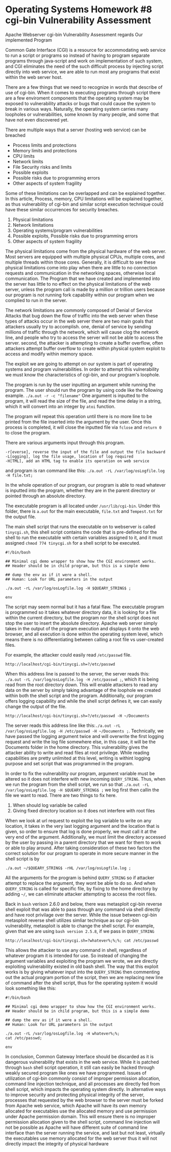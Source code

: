 # Operating Systems Homework #8 cgi-bin Vulnerability Assessment

Apache Webserver cgi-bin Vulnerability Assessment regards Our implemented Program

Common Gate Interface (CGI) is a resource for accommodating web service to run a script or programs so instead of having to
program separate programs through java-script and work on implementation of such system, and CGI eliminates the need of
the such difficult process by injecting script directly into web service, we are able to run most any programs that exist
within the web server host.

There are a few things that we need to recognize in words that describe of use of cgi-bin.
When it comes to executing programs through script there are a few enviroment components that the operating system may be
exposed to vulnerability attacks or bugs that could cause the system to break in various ways.
Naturally, the operating system carries many loopholes or vulnerabilities, some known by many people, and some that have
not even discovered yet.

There are multiple ways that a server (hosting web service) can be breached
 - Process limits and protections
 - Memory limits and protections
 - CPU limits
 - Network limits
 - File Security risks and limits
 - Possible exploits
 - Possible risks due to programming errors
 - Other aspects of system fragility

Some of these limitations can be overlapped and can be explained together. In this article, Process, memory,
CPU limitations will be explained together, as thus vulnerability of cgi-bin and similar script execution technique
could have these similar occurrences for security breaches.

 1. Physical limitations
 2. Network limitations
 3. Operating systems/program vulnerabilities
 4. Possible exploits, Possible risks due to programming errors
 5. Other aspects of system fragility
 
The physical limitations come from the physical hardware of the web server. Most servers are equipped with multiple
physical CPUs, multiple cores, and multiple threads within those cores. Generally, it is difficult to see these physical
limitations come into play when there are little to no connection requests and communication in the networking spaces, otherwise local communication.
The Program that we have created and implemented into the server has little to no effect on the physical limitations of the
web server, unless the program call is made by a million or trillion users because our program is not running fork capability within our program
when we complied to run in the server.

The network limitations are commonly composed of Denial of Service Attacks that bug down the flow of traffic into the web server when these types of
attacks occur in the web server there are two main goals that attackers usually try to accomplish. one, denial of service by sending millions of traffic
through the network, which will cause clog the network line, and people who try to access the server will not be able to access the server. second, the attacker
is attempting to create a buffer overflow, often attackers attempt buffer overflow to create within physical system exploit to access and modify within memory space.

The exploit we are going to attempt on our system is part of operating systems and program vulnerabilities. In order to attempt this vulnerability we must know
the characteristics of cgi-bin, and our program's loophole.


The program is run by the user inputting an argument while running the program. The user
should run the program by using code like the following example. ```./a.out -r -c "filename"```
One argument is inputted to the program, it will read the size of the file, and read
the time delay in a string, which it will convert into an integer by ```atoi``` function.

The program will repeat this operation until there is no more line to be printed
from the file inserted into the argument by the user. Once this process is completed,
it will close the inputted file via ```fclose``` and ```return 0``` to
close the program.

There are various arguments input through this program.

```
-r[everse], reverse the input of the file and output the file backward
-L[ogging], log the file usage, location of log required
-H[TML], add an HTML tag to enable its operation on web service
```
and program is ran command like this: ```./a.out -rL /var/log/osLogfile.log -H file.txt;```


In the whole operation of our program, our program is able to read whatever is inputted into the program, whether they are in the parent directory
or pointed through an absolute directory.


The executable program is all located under ```/usr/lib/cgi-bin```. Under this folder, there is ```a.out``` for the main executable, ```file.txt``` and ```Tempest.txt``` for the output file.

The main shell script that runs the executable on to webserver is called ```tinycgi.sh```, this shell script contains the code that is pre-defined for the shell to run the executable with certain variables assigned to it, and it must assigned ```chmod 774 tinycgi.sh``` for a shell script to be executed.
```
#!/bin/bash

## Minimal cgi demo wrapper to show how the CGI environment works.
## Header should be in child program, but this is a simple demo

## dump the env as if it were a shell.
## Human: Look for URL parameters in the output

./a.out -rL /var/log/osLogfile.log -H $QUEARY_STRING$ ;

env
```

The script may seem normal but it has a fatal flaw. The executable program is programmed so it takes whatever directory data, it is looking for a file within
the current directory, but the program nor the shell script does not stop the user to insert the absolute directory. Apache web server simply takes in the output of the
program execution and displays it onto the web browser, and all execution is done within the operating system level, which means there is no differentiating between
calling a root file vs user-created files.

For example, the attacker could easily read ```/etc/passwd``` file.

```
http://localhost/cgi-bin/tinycgi.sh=?/etc/passwd
```

When this address line is passed to the server, the server reads this: ```./a.out -rL /var/log/osLogfile.log -H /etc/passwd ;```, which it is being read from
the root directory down. This will enable attackers to read any data on the server by simply taking advantage of the loophole we created within both the shell
script and the program. Additionally, our program offers logging capability and while the shell script defines it, we can easily change the output of the file.
```
http://localhost/cgi-bin/tinycgi.sh=?/etc/passwd -H ~/Documents
```

The server reads this address line like this:```./a.out -rL /var/log/osLogfile.log -H /etc/passwd -H ~/Documents ;```. Technically, we have passed the logging argument
twice and will overwrite the first logging request and write the log file somewhere else, in this case, it will be the Documents folder in the home directory. This vulnerability gives the attacker ability to write and read files at root privilege. While reading capabilities are pretty unlimited at this level, writing is
withint logging purpose and set script that was programmed in the program.


In order to fix the vulnerability our program, argument variable must be altered so it does not interfere with new incoming ```QUERY_STRING```. Thus, when we
run the program from the shell script, we run so that ```./a.out -rL /var/log/osLogfile.log -H $QUEARY_STRING$ ;``` we log first then callin the file we want to read.
There are two things to fix here.
 1. When should log variable be called
 2. Giving fixed directory location so it does not interfere with root files

When we look at url request to exploit the log variable to write on any location, it takes in the very last logging argument and the location that is given, so
order to ensure that log is done properly, we must call it at the very end of the argument. Additionally, we must limit the directory accessed by the user by
passing in a parent directory that we want for them to work or able to play around. After taking consideration of these two factors the correct solution for our
program to operate in more secure manner in the shell script is by
```
./a.out ~/$QUEARY_STRING$ -rHL /var/log/osLogfile.log ;
```

All the arguments for the program is behind ```QUERY_STRING``` so if attacker attempt to replace the argument, they wont be able to do so. And when ```QUERY_STRING``` is
called for specific file, by fixing to the home directory by adding ```~/```, we can eliminate attacker attempting to access the root files.


Back in ```bash``` verison 2.6.0 and below, there was metasploit cgi-bin reverse shell exploit that was able to pass through any command via shell directly
and have root privilage over the server. While the issue between cgi-bin metasploit reverse shell utilizes simliar technique as our cgi-bin vulnerability,
metasploit is able to change the shell script. For example, given that we are using ```bash version 2.5.8```, if we pass in ```QUERY_STRING```

```
http://localhost/cgi-bin/tinycgi.sh=?whatever%;%;%; cat /etc/passwd 
```

This allows the attacker to use any command in shell, regardless of whatever program it is intended for use. So instead of changing the argument variables and
exploiting the program we wrote, we are directly exploiting vulnerability existed in old bash shell. The way that this exploit works is by giving whatever input
into the ```QUERY_STRING``` then commenting out the actual program portion of the script, then we are replacing new line of command after the shell script, thus
for the operating system it would look something like this:
```
#!/bin/bash

## Minimal cgi demo wrapper to show how the CGI environment works.
## Header should be in child program, but this is a simple demo

## dump the env as if it were a shell.
## Human: Look for URL parameters in the output

./a.out -rL /var/log/osLogfile.log -H whatever%;%;
cat /etc/passwd;

env
```

In conclusion, Common Gateway Interface should be discarded as it is dangerous vulnerability that exists in the web service. While it is patched through ```bash``` shell script operation, it still can easily be hacked through weakly secured program like ones we have programmed. Issues of utilization of cgi-bin commonly consist of improper permission allocation, command line injection technique, and all processes are directly fed from shell script, which impacts the operating system directly. In alternative ways to improve security and protecting physical integrity of the server, processes that requested by the web browser to the server must be forked from Apache web service, which Apache will have its own memory allocated for executables use the allocated memory and use permission under Apache permission domain. This will ensure there is no improper permission allocation given to the shell script, command line injection will not be possible as Apache will have different suite of command line interface than the server running the service, and last but not least, virtually the executables use memory allocated for the web server thus it will not directly impact the integrity of physical hardware
